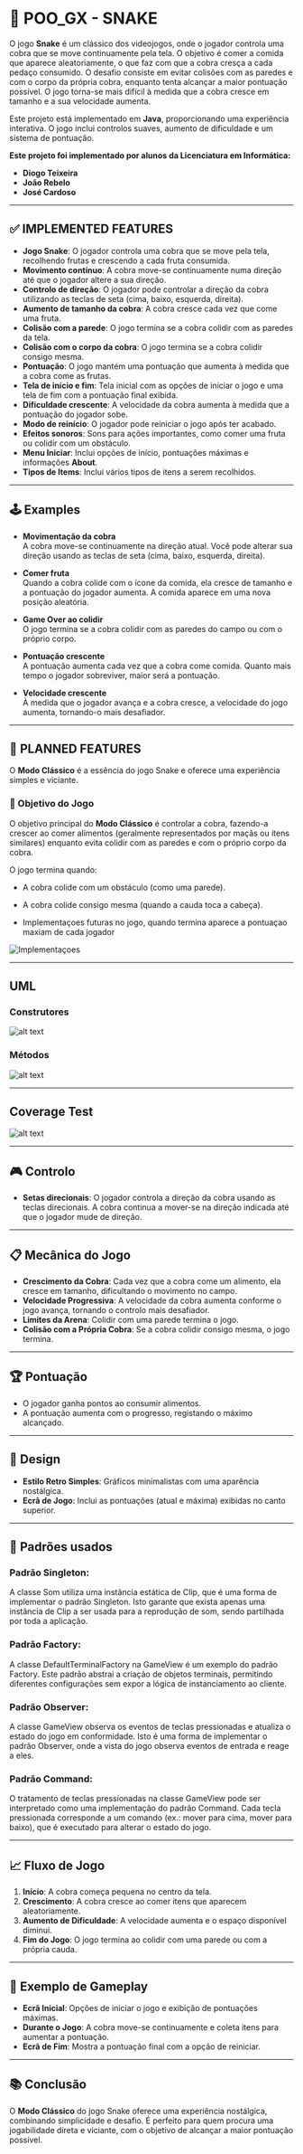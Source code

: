 # 🐍 POO_GX - SNAKE

O jogo **Snake** é um clássico dos videojogos, onde o jogador controla uma cobra que se move continuamente pela tela. O objetivo é comer a comida que aparece aleatoriamente, o que faz com que a cobra cresça a cada pedaço consumido. O desafio consiste em evitar colisões com as paredes e com o corpo da própria cobra, enquanto tenta alcançar a maior pontuação possível. O jogo torna-se mais difícil à medida que a cobra cresce em tamanho e a sua velocidade aumenta.

Este projeto está implementado em **Java**, proporcionando uma experiência interativa. O jogo inclui controlos suaves, aumento de dificuldade e um sistema de pontuação.

**Este projeto foi implementado por alunos da Licenciatura em Informática:**  
- **Diogo Teixeira**  
- **João Rebelo**  
- **José Cardoso**

---

## ✅ IMPLEMENTED FEATURES

- **Jogo Snake**: O jogador controla uma cobra que se move pela tela, recolhendo frutas e crescendo a cada fruta consumida.  
- **Movimento contínuo**: A cobra move-se continuamente numa direção até que o jogador altere a sua direção.  
- **Controlo de direção**: O jogador pode controlar a direção da cobra utilizando as teclas de seta (cima, baixo, esquerda, direita).  
- **Aumento de tamanho da cobra**: A cobra cresce cada vez que come uma fruta.  
- **Colisão com a parede**: O jogo termina se a cobra colidir com as paredes da tela.  
- **Colisão com o corpo da cobra**: O jogo termina se a cobra colidir consigo mesma.  
- **Pontuação**: O jogo mantém uma pontuação que aumenta à medida que a cobra come as frutas.  
- **Tela de início e fim**: Tela inicial com as opções de iniciar o jogo e uma tela de fim com a pontuação final exibida.  
- **Dificuldade crescente**: A velocidade da cobra aumenta à medida que a pontuação do jogador sobe.  
- **Modo de reinício**: O jogador pode reiniciar o jogo após ter acabado.  
- **Efeitos sonoros**: Sons para ações importantes, como comer uma fruta ou colidir com um obstáculo.  
- **Menu Iniciar**: Inclui opções de início, pontuações máximas e informações **About**.  
- **Tipos de Items**: Inclui vários tipos de itens a serem recolhidos.  

---

## 🕹️ Examples

- **Movimentação da cobra**  
  A cobra move-se continuamente na direção atual. Você pode alterar sua direção usando as teclas de seta (cima, baixo, esquerda, direita).  

- **Comer fruta**  
  Quando a cobra colide com o ícone da comida, ela cresce de tamanho e a pontuação do jogador aumenta. A comida aparece em uma nova posição aleatória.  

- **Game Over ao colidir**  
  O jogo termina se a cobra colidir com as paredes do campo ou com o próprio corpo.  

- **Pontuação crescente**  
  A pontuação aumenta cada vez que a cobra come comida. Quanto mais tempo o jogador sobreviver, maior será a pontuação.  

- **Velocidade crescente**  
  À medida que o jogador avança e a cobra cresce, a velocidade do jogo aumenta, tornando-o mais desafiador.  

---

## 🌟 PLANNED FEATURES

O **Modo Clássico** é a essência do jogo Snake e oferece uma experiência simples e viciante.  

### 🎯 Objetivo do Jogo

O objetivo principal do **Modo Clássico** é controlar a cobra, fazendo-a crescer ao comer alimentos (geralmente representados por maçãs ou itens similares) enquanto evita colidir com as paredes e com o próprio corpo da cobra.  

O jogo termina quando:  
- A cobra colide com um obstáculo (como uma parede).  
- A cobra colide consigo mesma (quando a cauda toca a cabeça).

- Implementaçoes futuras no jogo, quando termina aparece a pontuaçao maxiam de cada jogador 

![Implementaçoes](https://github.com/user-attachments/assets/fb569632-e1a4-4306-9213-132640c3bc33)

---

## UML

### Construtores
![alt text](https://github.com/UMaia-POO-24-25/project-tbg02/blob/main/docs/img/construtores.jpg)

### Métodos
![alt text](https://github.com/UMaia-POO-24-25/project-tbg02/blob/main/docs/img/methods.jpg)

---

## Coverage Test

![alt text](https://github.com/UMaia-POO-24-25/project-tbg02/blob/main/docs/img/Coverage1.png)

---

## 🎮 Controlo

- **Setas direcionais**: O jogador controla a direção da cobra usando as teclas direcionais. A cobra continua a mover-se na direção indicada até que o jogador mude de direção.  

---

## 📋 Mecânica do Jogo

- **Crescimento da Cobra**: Cada vez que a cobra come um alimento, ela cresce em tamanho, dificultando o movimento no campo.  
- **Velocidade Progressiva**: A velocidade da cobra aumenta conforme o jogo avança, tornando o controlo mais desafiador.  
- **Limites da Arena**: Colidir com uma parede termina o jogo.  
- **Colisão com a Própria Cobra**: Se a cobra colidir consigo mesma, o jogo termina.  

---

## 🏆 Pontuação

- O jogador ganha pontos ao consumir alimentos.  
- A pontuação aumenta com o progresso, registando o máximo alcançado.  

---

## 📌 Design

- **Estilo Retro Simples**: Gráficos minimalistas com uma aparência nostálgica.  
- **Ecrã de Jogo**: Inclui as pontuações (atual e máxima) exibidas no canto superior.  

---
## 📌 Padrões usados

### Padrão Singleton:

A classe Som utiliza uma instância estática de Clip, que é uma forma de implementar o padrão Singleton. Isto garante que exista apenas uma instância de Clip a ser usada para a reprodução de som, sendo partilhada por toda a aplicação.

### Padrão Factory:

A classe DefaultTerminalFactory na GameView é um exemplo do padrão Factory. Este padrão abstrai a criação de objetos terminais, permitindo diferentes configurações sem expor a lógica de instanciamento ao cliente.

### Padrão Observer:

A classe GameView observa os eventos de teclas pressionadas e atualiza o estado do jogo em conformidade. Isto é uma forma de implementar o padrão Observer, onde a vista do jogo observa eventos de entrada e reage a eles.

### Padrão Command:

O tratamento de teclas pressionadas na classe GameView pode ser interpretado como uma implementação do padrão Command. Cada tecla pressionada corresponde a um comando (ex.: mover para cima, mover para baixo), que é executado para alterar o estado do jogo.

---

## 📈 Fluxo de Jogo

1. **Início**: A cobra começa pequena no centro da tela.  
2. **Crescimento**: A cobra cresce ao comer itens que aparecem aleatoriamente.  
3. **Aumento de Dificuldade**: A velocidade aumenta e o espaço disponível diminui.  
4. **Fim do Jogo**: O jogo termina ao colidir com uma parede ou com a própria cauda.  

---

## 🎨 Exemplo de Gameplay

- **Ecrã Inicial**: Opções de iniciar o jogo e exibição de pontuações máximas.  
- **Durante o Jogo**: A cobra move-se continuamente e coleta itens para aumentar a pontuação.  
- **Ecrã de Fim**: Mostra a pontuação final com a opção de reiniciar.  

---

## 📚 Conclusão

O **Modo Clássico** do jogo Snake oferece uma experiência nostálgica, combinando simplicidade e desafio. É perfeito para quem procura uma jogabilidade direta e viciante, com o objetivo de alcançar a maior pontuação possível.  
